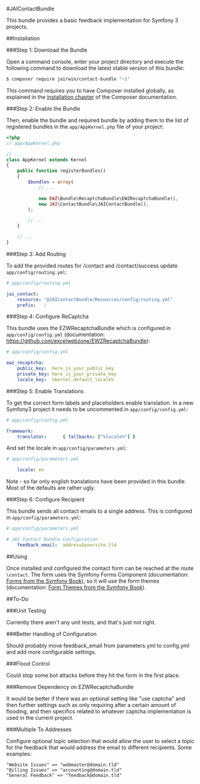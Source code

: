 #JAIContactBundle

This bundle provides a basic feedback implementation for Symfony 3 projects.

##Installation

###Step 1: Download the Bundle

Open a command console, enter your project directory and execute the
following command to download the latest stable version of this bundle:

```bash
$ composer require jairwin/contact-bundle "~1"
```

This command requires you to have Composer installed globally, as explained
in the [installation chapter](https://getcomposer.org/doc/00-intro.md)
of the Composer documentation.

###Step 2: Enable the Bundle

Then, enable the bundle and required bundle by adding them to the list of registered bundles
in the `app/AppKernel.php` file of your project:

```php
<?php
// app/AppKernel.php

// ...
class AppKernel extends Kernel
{
    public function registerBundles()
    {
        $bundles = array(
            // ...

			new EWZ\Bundle\RecaptchaBundle\EWZRecaptchaBundle(),
            new JAI\ContactBundle\JAIContactBundle(),
        );

        // ...
    }

    // ...
}
```

###Step 3: Add Routing

To add the provided routes for /contact and /contact/success update 
`app/config/routing.yml`:

```yaml
# app/config/routing.yml

jai_contact:
    resource: "@JAIContactBundle/Resources/config/routing.yml"
    prefix:   /
```

###Step 4: Configure ReCaptcha

This bundle uses the EZWRecaptchaBundle which is configured in `app/config/config.yml`
(documentation: https://github.com/excelwebzone/EWZRecaptchaBundle):

``` yaml
# app/config/config.yml

ewz_recaptcha:
    public_key:  here_is_your_public_key
    private_key: here_is_your_private_key
    locale_key:  %kernel.default_locale%
```

###Step 5: Enable Translations

To get the correct form labels and placeholders enable translation. In a new Symfony3
project it needs to be uncommented in `app/config/config.yml`:

``` yaml
# app/config/config.yml

framework:
    translator:      { fallbacks: ["%locale%"] }
```

And set the locale in `app/config/parameters.yml`:

``` yaml
# app/config/parameters.yml

    locale: en
```

Note - so far only english translations have been provided in this bundle. Most of
the defaults are rather ugly.

###Step 6: Configure Recipient

This bundle sends all contact emails to a single address. This is configured in
`app/config/parameters.yml`:

``` yaml
# app/config/parameters.yml

# JAI Contact Bundle Configuration
    feedback_email:  address@yoursite.tld
```

##Using

Once installed and configured the contact form can be reached at the route `\contact`. The form uses the
Symfony Forms Component (documentation: [Forms from the Symfony Book](http://symfony.com/doc/current/book/forms.html)),
so it will use the form themes (documentation: [Form Themes from the Symfony Book](https://symfony.com/doc/current/cookbook/form/form_customization.html#cookbook-form-customization-form-themes)).

##To-Do

###Unit Testing

Currently there aren't any unit tests, and that's just not right.

###Better Handling of Configuration

Should probably move feedback_email from parameters.yml to config.yml and add more 
configurable settings.

###Flood Control

Could stop some bot attacks before they hit the form in the first place.

###Remove Dependency on EZWRecaptchaBundle

It would be better if there was an optional setting like "use captcha" and then further 
settings such as only requiring after a certain amount of flooding, and then specifics
related to whatever captcha implementation is used in the current project.

###Multiple To Addresses

Configure optional topic selection that would allow the user to select a topic for the
feedback that would address the email to different recipients. Some examples:
 
	"Website Issues" => "webmaster@domain.tld"
	"Billing Issues" => "accounting@domain.tld"
	"General Feedback" => "feedback@domain.tld"
